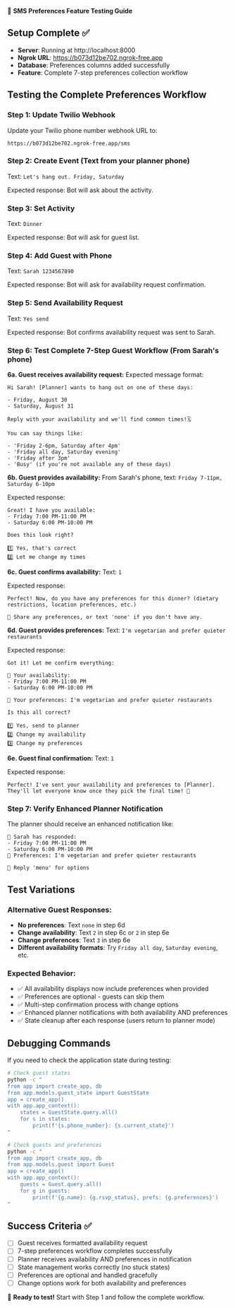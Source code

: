 🧪 **SMS Preferences Feature Testing Guide**

## Setup Complete ✅
- **Server**: Running at http://localhost:8000
- **Ngrok URL**: https://b073d12be702.ngrok-free.app
- **Database**: Preferences columns added successfully
- **Feature**: Complete 7-step preferences collection workflow

## Testing the Complete Preferences Workflow

### **Step 1: Update Twilio Webhook**
Update your Twilio phone number webhook URL to:
```
https://b073d12be702.ngrok-free.app/sms
```

### **Step 2: Create Event (Text from your planner phone)**
Text: `Let's hang out. Friday, Saturday`

Expected response: Bot will ask about the activity.

### **Step 3: Set Activity**
Text: `Dinner`

Expected response: Bot will ask for guest list.

### **Step 4: Add Guest with Phone**
Text: `Sarah 1234567890`

Expected response: Bot will ask for availability request confirmation.

### **Step 5: Send Availability Request**
Text: `Yes send`

Expected response: Bot confirms availability request was sent to Sarah.

### **Step 6: Test Complete 7-Step Guest Workflow (From Sarah's phone)**

**6a. Guest receives availability request:**
Expected message format:
```
Hi Sarah! [Planner] wants to hang out on one of these days:

- Friday, August 30
- Saturday, August 31

Reply with your availability and we'll find common times!🗓️ 

You can say things like:

- 'Friday 2-6pm, Saturday after 4pm'
- 'Friday all day, Saturday evening'  
- 'Friday after 3pm'
- 'Busy' (if you're not available any of these days)
```

**6b. Guest provides availability:**
From Sarah's phone, text: `Friday 7-11pm, Saturday 6-10pm`

Expected response:
```
Great! I have you available:
- Friday 7:00 PM-11:00 PM
- Saturday 6:00 PM-10:00 PM

Does this look right?

1️⃣ Yes, that's correct
2️⃣ Let me change my times
```

**6c. Guest confirms availability:**
Text: `1`

Expected response:
```
Perfect! Now, do you have any preferences for this dinner? (dietary restrictions, location preferences, etc.)

📝 Share any preferences, or text 'none' if you don't have any.
```

**6d. Guest provides preferences:**
Text: `I'm vegetarian and prefer quieter restaurants`

Expected response:
```
Got it! Let me confirm everything:

📅 Your availability:
- Friday 7:00 PM-11:00 PM
- Saturday 6:00 PM-10:00 PM

📝 Your preferences: I'm vegetarian and prefer quieter restaurants

Is this all correct?

1️⃣ Yes, send to planner
2️⃣ Change my availability  
3️⃣ Change my preferences
```

**6e. Guest final confirmation:**
Text: `1`

Expected response:
```
Perfect! I've sent your availability and preferences to [Planner]. They'll let everyone know once they pick the final time! 🎉
```

### **Step 7: Verify Enhanced Planner Notification**

The planner should receive an enhanced notification like:
```
📅 Sarah has responded:
- Friday 7:00 PM-11:00 PM
- Saturday 6:00 PM-10:00 PM
📝 Preferences: I'm vegetarian and prefer quieter restaurants

💬 Reply 'menu' for options
```

## Test Variations

### **Alternative Guest Responses:**
- **No preferences**: Text `none` in step 6d
- **Change availability**: Text `2` in step 6c or `2` in step 6e  
- **Change preferences**: Text `3` in step 6e
- **Different availability formats**: Try `Friday all day`, `Saturday evening`, etc.

### **Expected Behavior:**
- ✅ All availability displays now include preferences when provided
- ✅ Preferences are optional - guests can skip them
- ✅ Multi-step confirmation process with change options
- ✅ Enhanced planner notifications with both availability AND preferences
- ✅ State cleanup after each response (users return to planner mode)

## Debugging Commands

If you need to check the application state during testing:

```bash
# Check guest states
python -c "
from app import create_app, db
from app.models.guest_state import GuestState
app = create_app()
with app.app_context():
    states = GuestState.query.all()
    for s in states:
        print(f'{s.phone_number}: {s.current_state}')
"

# Check guests and preferences
python -c "
from app import create_app, db  
from app.models.guest import Guest
app = create_app()
with app.app_context():
    guests = Guest.query.all()
    for g in guests:
        print(f'{g.name}: {g.rsvp_status}, prefs: {g.preferences}')
"
```

## Success Criteria ✅
- [ ] Guest receives formatted availability request
- [ ] 7-step preferences workflow completes successfully
- [ ] Planner receives availability AND preferences in notification
- [ ] State management works correctly (no stuck states)
- [ ] Preferences are optional and handled gracefully
- [ ] Change options work for both availability and preferences

🎯 **Ready to test!** Start with Step 1 and follow the complete workflow.

